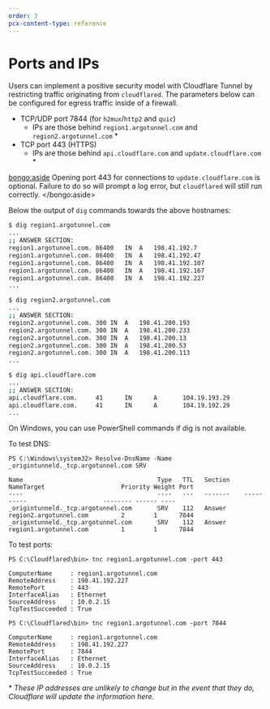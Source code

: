 ```yaml
---
order: 3
pcx-content-type: reference
---
```


# Ports and IPs

Users can implement a positive security model with Cloudflare Tunnel by restricting traffic originating from `cloudflared`. The parameters below can be configured for egress traffic inside of a firewall.

- TCP/UDP port 7844 (for `h2mux`/`http2` and `quic`)
  - IPs are those behind `region1.argotunnel.com` and `region2.argotunnel.com` \*
- TCP port 443 (HTTPS)
  - IPs are those behind `api.cloudflare.com` and `update.cloudflare.com` \*

<bongo:aside>
Opening port 443 for connections to `update.cloudflare.com` is optional. Failure to do so will prompt a log error, but `cloudflared` will still run correctly.
</bongo:aside>

Below the output of `dig` commands towards the above hostnames:

```bash
$ dig region1.argotunnel.com
...
;; ANSWER SECTION:
region1.argotunnel.com.	86400	IN	A	198.41.192.7
region1.argotunnel.com.	86400	IN	A	198.41.192.47
region1.argotunnel.com.	86400	IN	A	198.41.192.107
region1.argotunnel.com.	86400	IN	A	198.41.192.167
region1.argotunnel.com.	86400	IN	A	198.41.192.227
...
```

```bash
$ dig region2.argotunnel.com
...
;; ANSWER SECTION:
region2.argotunnel.com.	300	IN	A	198.41.200.193
region2.argotunnel.com.	300	IN	A	198.41.200.233
region2.argotunnel.com.	300	IN	A	198.41.200.13
region2.argotunnel.com.	300	IN	A	198.41.200.53
region2.argotunnel.com.	300	IN	A	198.41.200.113
...
```

```bash
$ dig api.cloudflare.com
...
;; ANSWER SECTION:
api.cloudflare.com.     41      IN      A       104.19.193.29
api.cloudflare.com.     41      IN      A       104.19.192.29
...
```

On Windows, you can use PowerShell commands if dig is not available.

To test DNS:

```
PS C:\Windows\system32> Resolve-DnsName -Name _origintunneld._tcp.argotunnel.com SRV

Name                                     Type   TTL   Section    NameTarget                     Priority Weight Port
----                                     ----   ---   -------    ----------                     -------- ------ ----
_origintunneld._tcp.argotunnel.com       SRV    112   Answer     region2.argotunnel.com         2        1      7844
_origintunneld._tcp.argotunnel.com       SRV    112   Answer     region1.argotunnel.com         1        1      7844
```

To test ports:

```
PS C:\Cloudflared\bin> tnc region1.argotunnel.com -port 443

ComputerName     : region1.argotunnel.com
RemoteAddress    : 198.41.192.227
RemotePort       : 443
InterfaceAlias   : Ethernet
SourceAddress    : 10.0.2.15
TcpTestSucceeded : True
```

```
PS C:\Cloudflared\bin> tnc region1.argotunnel.com -port 7844

ComputerName     : region1.argotunnel.com
RemoteAddress    : 198.41.192.227
RemotePort       : 7844
InterfaceAlias   : Ethernet
SourceAddress    : 10.0.2.15
TcpTestSucceeded : True
```

\* _These IP addresses are unlikely to change but in the event that they do, Cloudflare will update the information here._
